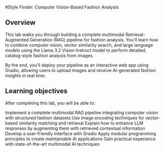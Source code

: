 #Style Finder: Computer Vision-Based Fashion Analysis


## Overview

This lab walks you through building a complete multimodal Retrieval-Augmented Generation (RAG) pipeline for fashion analysis. You'll learn how to combine computer vision, vector similarity search, and large language models using the Llama 3.2 Vision Instruct model to perform detailed, catalog-style fashion analysis from images.

By the end, you'll deploy your pipeline as an interactive web app using Gradio, allowing users to upload images and receive AI-generated fashion insights in real time.

## Learning objectives

After completing this lab, you will be able to:

Implement a complete multimodal RAG pipeline integrating computer vision with structured fashion datasets
Use image encoding techniques for vector-based similarity matching and retrieval
Explain how to enhance LLM responses by augmenting them with retrieved contextual information
Develop a user-friendly interface with Gradio
Apply modular programming principles to create maintainable AI applications
Gain practical experience with state-of-the-art multimodal AI techniques

